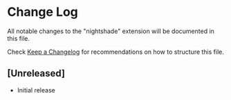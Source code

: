 # Change Log

All notable changes to the "nightshade" extension will be documented in this file.

Check [Keep a Changelog](http://keepachangelog.com/) for recommendations on how to structure this file.

## [Unreleased]

- Initial release
